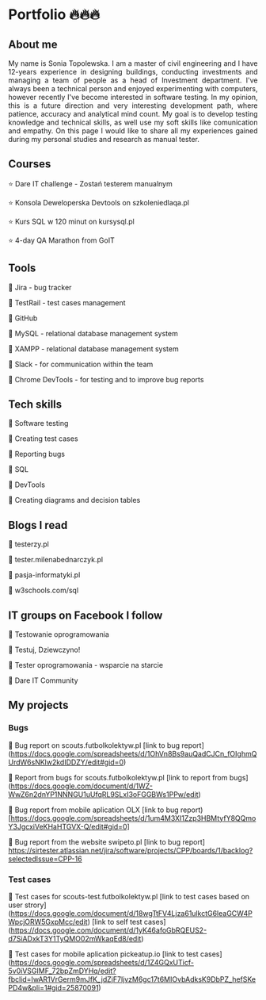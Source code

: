 # **Portfolio :fire::fire::fire:**


## About me


<p align="justify"> My name is Sonia Topolewska. I am a master of civil engineering and I have 12-years experience in designing buildings, conducting investments and managing a team of people as a head of Investment department. I've always been a technical person and enjoyed experimenting with computers, however recently I've become interested in software testing. In my opinion, this is a future direction and very interesting development path, where patience, accuracy and analytical mind count. My goal is to develop testing knowledge and technical skills, as well use my soft skills like comunication and empathy. On this page I would like to share all my experiences gained during my personal studies and research as manual tester.</p>



## Courses

:star: Dare IT challenge - Zostań testerem manualnym

:star: Konsola Deweloperska Devtools on szkoleniedlaqa.pl

:star: Kurs SQL w 120 minut on kursysql.pl

:star: 4-day QA Marathon from GoIT




## Tools

:hammer: Jira - bug tracker

:hammer: TestRail - test cases management

:hammer: GitHub

:hammer: MySQL - relational database management system

:hammer: XAMPP - relational database management system

:hammer: Slack - for communication within the team

:hammer: Chrome DevTools - for testing and to improve bug reports




## Tech skills

:rocket: Software testing

:rocket: Creating test cases

:rocket: Reporting bugs

:rocket: SQL

:rocket: DevTools

:rocket: Creating diagrams and decision tables




## Blogs I read

:rainbow: testerzy.pl

:rainbow: tester.milenabednarczyk.pl

:rainbow: pasja-informatyki.pl

:rainbow: w3schools.com/sql




## IT groups on Facebook I follow

:two_women_holding_hands: Testowanie oprogramowania

:two_women_holding_hands: Testuj, Dziewczyno!

:two_women_holding_hands: Tester oprogramowania - wsparcie na starcie

:two_women_holding_hands: Dare IT Community




## My projects

### Bugs
:bug: Bug report on scouts.futbolkolektyw.pl
[link to bug report] (https://docs.google.com/spreadsheets/d/1OhVn8Bs9auQadCJCn_fOIghmQUrdW6sNKlw2kdIDDZY/edit#gid=0)

:bug: Report from bugs for scouts.futbolkolektyw.pl
[link to report from bugs] (https://docs.google.com/document/d/1WZ-WwZ6n2dnYP1NNNGU1uUfqRL9SLxI3oFGGBWs1PPw/edit)

:bug: Bug report from mobile aplication OLX
[link to bug report) [https://docs.google.com/spreadsheets/d/1um4M3XI1Zzp3HBMtyfY8QQmoY3JgcxiVeKHaHTGVX-Q/edit#gid=0]

:bug: Bug report from the website swipeto.pl
[link to bug report] https://sirtester.atlassian.net/jira/software/projects/CPP/boards/1/backlog?selectedIssue=CPP-16

### Test cases
:pushpin: Test cases for scouts-test.futbolkolektyw.pl
[link to test cases based on user strory] (https://docs.google.com/document/d/18wgTtFV4Ljza61ulkctG6leaGCW4PWpcjORW5GxpMcc/edit)
[link to self test cases] (https://docs.google.com/document/d/1yK46afoGbRQEUS2-d7SiADxkT3Y1TyQMO02mWkaqEd8/edit)

:pushpin: Test cases for mobile aplication pickeatup.io 
[link to test cases] (https://docs.google.com/spreadsheets/d/1Z4GQxUTicf-5v0iVSGIMF_72bpZmDYHq/edit?fbclid=IwAR1VrGerm9mJfK_jdZjF7ljvzM6gc17t6MIOvbAdksK9DbPZ_hefSKePD4w&pli=1#gid=25870091)

